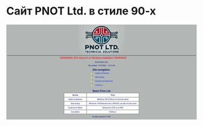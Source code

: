 # Сайт PNOT Ltd. в стиле 90-х

<p align="center">
 <img width="600px" src="look.png" alt="look"/>
</p>